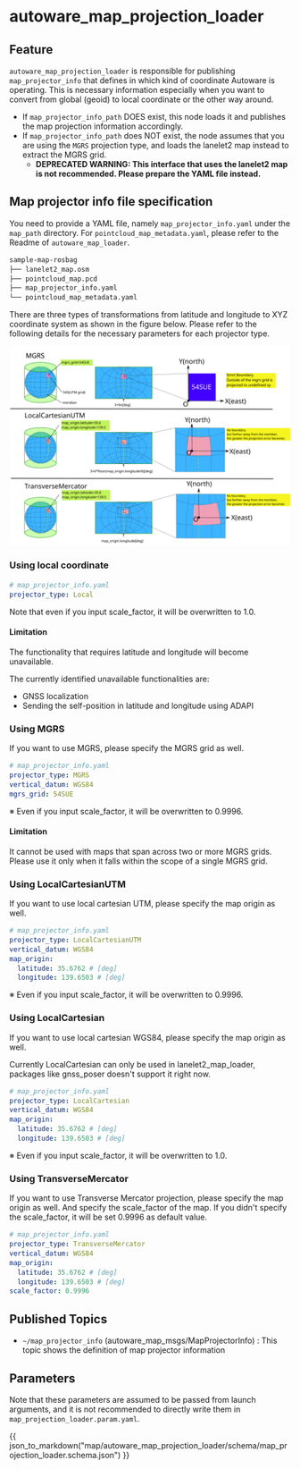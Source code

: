 # autoware_map_projection_loader

## Feature

`autoware_map_projection_loader` is responsible for publishing `map_projector_info` that defines in which kind of coordinate Autoware is operating.
This is necessary information especially when you want to convert from global (geoid) to local coordinate or the other way around.

- If `map_projector_info_path` DOES exist, this node loads it and publishes the map projection information accordingly.
- If `map_projector_info_path` does NOT exist, the node assumes that you are using the `MGRS` projection type, and loads the lanelet2 map instead to extract the MGRS grid.
  - **DEPRECATED WARNING: This interface that uses the lanelet2 map is not recommended. Please prepare the YAML file instead.**

## Map projector info file specification

You need to provide a YAML file, namely `map_projector_info.yaml` under the `map_path` directory. For `pointcloud_map_metadata.yaml`, please refer to the Readme of `autoware_map_loader`.

```bash
sample-map-rosbag
├── lanelet2_map.osm
├── pointcloud_map.pcd
├── map_projector_info.yaml
└── pointcloud_map_metadata.yaml
```

There are three types of transformations from latitude and longitude to XYZ coordinate system as shown in the figure below. Please refer to the following details for the necessary parameters for each projector type.

![node_diagram](docs/map_projector_type.svg)

### Using local coordinate

```yaml
# map_projector_info.yaml
projector_type: Local
```

Note that even if you input scale_factor, it will be overwritten to 1.0.

#### Limitation

The functionality that requires latitude and longitude will become unavailable.

The currently identified unavailable functionalities are:

- GNSS localization
- Sending the self-position in latitude and longitude using ADAPI

### Using MGRS

If you want to use MGRS, please specify the MGRS grid as well.

```yaml
# map_projector_info.yaml
projector_type: MGRS
vertical_datum: WGS84
mgrs_grid: 54SUE
```

※ Even if you input scale_factor, it will be overwritten to 0.9996.

#### Limitation

It cannot be used with maps that span across two or more MGRS grids. Please use it only when it falls within the scope of a single MGRS grid.

### Using LocalCartesianUTM

If you want to use local cartesian UTM, please specify the map origin as well.

```yaml
# map_projector_info.yaml
projector_type: LocalCartesianUTM
vertical_datum: WGS84
map_origin:
  latitude: 35.6762 # [deg]
  longitude: 139.6503 # [deg]
```

※ Even if you input scale_factor, it will be overwritten to 0.9996.

### Using LocalCartesian

If you want to use local cartesian WGS84, please specify the map origin as well.

Currently LocalCartesian can only be used in lanelet2_map_loader, packages like gnss_poser doesn't support it right now.

```yaml
# map_projector_info.yaml
projector_type: LocalCartesian
vertical_datum: WGS84
map_origin:
  latitude: 35.6762 # [deg]
  longitude: 139.6503 # [deg]
```

※ Even if you input scale_factor, it will be overwritten to 1.0.

### Using TransverseMercator

If you want to use Transverse Mercator projection, please specify the map origin as well.
And specify the scale_factor of the map. If you didn't specify the scale_factor, it will be set 0.9996 as default value.

```yaml
# map_projector_info.yaml
projector_type: TransverseMercator
vertical_datum: WGS84
map_origin:
  latitude: 35.6762 # [deg]
  longitude: 139.6503 # [deg]
scale_factor: 0.9996
```

## Published Topics

- `~/map_projector_info` (autoware_map_msgs/MapProjectorInfo) : This topic shows the definition of map projector information

## Parameters

Note that these parameters are assumed to be passed from launch arguments, and it is not recommended to directly write them in `map_projection_loader.param.yaml`.

{{ json_to_markdown("map/autoware_map_projection_loader/schema/map_projection_loader.schema.json") }}

